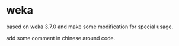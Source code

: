 weka
====

based on <a href="http://www.cs.waikato.ac.nz/ml/weka/">weka</a> 3.7.0 and make some modification for special usage.

add some comment in chinese around code.
